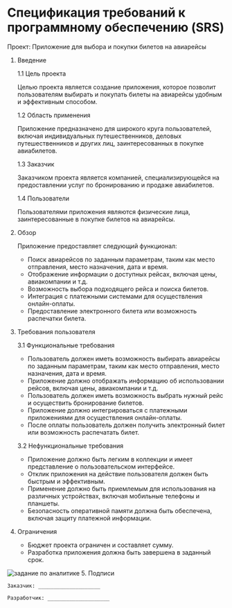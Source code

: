 # Спецификация требований к программному обеспечению (SRS)

Проект: Приложение для выбора и покупки билетов на авиарейсы

1. Введение 
    
    1.1 Цель проекта
    
    Целью проекта является создание приложения, которое позволит пользователям выбирать и покупать билеты на авиарейсы удобным и эффективным способом.
    
    1.2 Область применения 
    
    Приложение предназначено для широкого круга пользователей, включая индивидуальных путешественников, деловых путешественников и других лиц, заинтересованных в покупке авиабилетов.
    
    1.3 Заказчик 
    
    Заказчиком проекта является компанией, специализирующейся на предоставлении услуг по бронированию и продаже авиабилетов.
    
    1.4 Пользователи 
    
    Пользователями приложения являются физические лица, заинтересованные в покупке билетов на авиарейсы.
    
2. Обзор 
    
    Приложение предоставляет следующий функционал:
    
    - Поиск авиарейсов по заданным параметрам, таким как место отправления, место назначения, дата и время.
    - Отображение информации о доступных рейсах, включая цены, авиакомпании и т.д.
    - Возможность выбора подходящего рейса и поиска билетов.
    - Интеграция с платежными системами для осуществления онлайн-оплаты.
    - Предоставление электронного билета или возможность распечатки билета.
3. Требования пользователя 
    
    3.1 Функциональные требования
    
    - Пользователь должен иметь возможность выбирать авиарейсы по заданным параметрам, таким как место отправления, место назначения, дата и время.
    - Приложение должно отображать информацию об использовании рейсов, включая цены, авиакомпании и т.д.
    - Пользователь должен иметь возможность выбрать нужный рейс и осуществить бронирование билетов.
    - Приложение должно интегрироваться с платежными приложениями для осуществления онлайн-оплаты.
    - После оплаты пользователь должен получить электронный билет или возможность распечатать билет.
    
    3.2 Нефункциональные требования
    
    - Приложение должно быть легким в коллекции и имеет представление о пользовательском интерфейсе.
    - Отклик приложения на действие пользователя должен быть быстрым и эффективным.
    - Применение должно быть приемлемым для использования на различных устройствах, включая мобильные телефоны и планшеты.
    - Безопасность оперативной памяти должна быть обеспечена, включая защиту платежной информации.
4. Ограничения
    - Бюджет проекта ограничен и составляет сумму.
    - Разработка приложения должна быть завершена в заданный срок.


![задание по аналитике](https://github.com/almaz12343242/analytics/assets/133958958/82e0d5c3-dd33-4926-a39d-c832b20fbb37)
5. Подписи 
    
    Заказчик: ____________________ 
    
    Разработчик: ____________________
